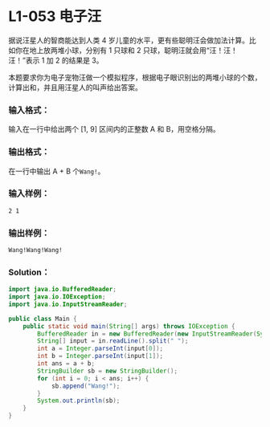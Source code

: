 # L1-053 电子汪

据说汪星人的智商能达到人类 4 岁儿童的水平，更有些聪明汪会做加法计算。比如你在地上放两堆小球，分别有 1 只球和 2 只球，聪明汪就会用“汪！汪！汪！”表示 1 加 2 的结果是 3。

本题要求你为电子宠物汪做一个模拟程序，根据电子眼识别出的两堆小球的个数，计算出和，并且用汪星人的叫声给出答案。

### 输入格式：

输入在一行中给出两个 [1, 9] 区间内的正整数 A 和 B，用空格分隔。

### 输出格式：

在一行中输出 A + B 个`Wang!`。

### 输入样例：

```tex
2 1
```

### 输出样例：

```tex
Wang!Wang!Wang!
```

### Solution：

```java
import java.io.BufferedReader;
import java.io.IOException;
import java.io.InputStreamReader;

public class Main {
    public static void main(String[] args) throws IOException {
        BufferedReader in = new BufferedReader(new InputStreamReader(System.in));
        String[] input = in.readLine().split(" ");
        int a = Integer.parseInt(input[0]);
        int b = Integer.parseInt(input[1]);
        int ans = a + b;
        StringBuilder sb = new StringBuilder();
        for (int i = 0; i < ans; i++) {
            sb.append("Wang!");
        }
        System.out.println(sb);
    }
}
```

